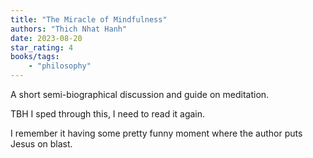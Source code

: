 ```yaml
---
title: "The Miracle of Mindfulness"
authors: "Thich Nhat Hanh"
date: 2023-08-20
star_rating: 4
books/tags:
    - "philosophy"
---
```


A short semi-biographical discussion and guide on meditation. 

TBH I sped through this, I need to read it again. 

I remember it having some pretty funny moment where the author puts Jesus on blast. 

<!--more-->